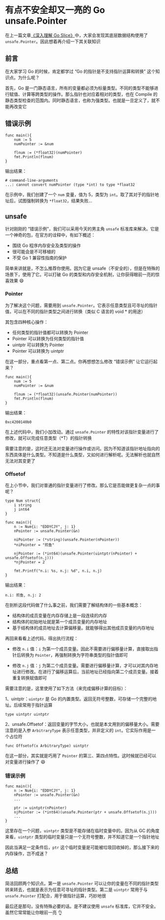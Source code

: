 # 有点不安全却又一亮的 Go unsafe.Pointer

在上一篇文章[《深入理解 Go Slice》](https://github.com/EDDYCJY/blog/blob/master/golang/pkg/2018-12-11-%E6%B7%B1%E5%85%A5%E7%90%86%E8%A7%A3Go-Slice.md)中，大家会发现其底层数据结构使用了 `unsafe.Pointer`。因此想着再介绍一下其关联知识

## 前言

在大家学习 Go 的时候，肯定都学过 “Go 的指针是不支持指针运算和转换” 这个知识点。为什么呢？

首先，Go 是一门静态语言，所有的变量都必须为标量类型。不同的类型不能够进行赋值、计算等跨类型的操作。那么指针也对应着相对的类型，也在 Compile 的静态类型检查的范围内。同时静态语言，也称为强类型。也就是一旦定义了，就不能再改变它

## 错误示例

```
func main(){
	num := 5
	numPointer := &num

	flnum := (*float32)(numPointer)
	fmt.Println(flnum)
}
```

输出结果：

```
# command-line-arguments
...: cannot convert numPointer (type *int) to type *float32
```

在示例中，我们创建了一个 `num` 变量，值为 5，类型为 `int`。取了其对于的指针地址后，试图强制转换为 `*float32`，结果失败...

## unsafe

针对刚刚的 “错误示例”，我们可以采用今天的男主角 `unsafe` 标准库来解决。它是一个神奇的包，在官方的诠释中，有如下概述：

- 围绕 Go 程序内存安全及类型的操作
- 很可能会是不可移植的
- 不受 Go 1 兼容性指南的保护

简单来讲就是，不怎么推荐你使用。因为它是 unsafe（不安全的），但是在特殊的场景下，使用了它。可以打破 Go 的类型和内存安全机制，让你获得眼前一亮的惊喜效果 😄

### Pointer

为了解决这个问题，需要用到 `unsafe.Pointer`。它表示任意类型且可寻址的指针值，可以在不同的指针类型之间进行转换（类似 C 语言的 void * 的用途）

其包含四种核心操作：

- 任何类型的指针值都可以转换为 Pointer
- Pointer 可以转换为任何类型的指针值
- uintptr 可以转换为 Pointer
- Pointer 可以转换为 uintptr

在这一部分，重点看第一点、第二点。你再想想怎么修改 “错误示例” 让它运行起来？

```
func main(){
	num := 5
	numPointer := &num

	flnum := (*float32)(unsafe.Pointer(numPointer))
	fmt.Println(flnum)
}
```

输出结果：

```
0xc4200140b0
```

在上述代码中，我们小加改动。通过 `unsafe.Pointer` 的特性对该指针变量进行了修改，就可以完成任意类型（*T）的指针转换

需要注意的是，这时还无法对变量进行操作或访问。因为不知道该指针地址指向的东西具体是什么类型。不知道是什么类型，又如何进行解析呢。无法解析也就自然无法对其变更了

### Offsetof

在上小节中，我们对普通的指针变量进行了修改。那么它是否能做更复杂一点的事呢？

```
type Num struct{
	i string
	j int64
}

func main(){
	n := Num{i: "EDDYCJY", j: 1}
	nPointer := unsafe.Pointer(&n)

	niPointer := (*string)(unsafe.Pointer(nPointer))
	*niPointer = "煎鱼"

	njPointer := (*int64)(unsafe.Pointer(uintptr(nPointer) + unsafe.Offsetof(n.j)))
	*njPointer = 2

	fmt.Printf("n.i: %s, n.j: %d", n.i, n.j)
}

```

输出结果：

```
n.i: 煎鱼, n.j: 2
```

在剖析这段代码做了什么事之前，我们需要了解结构体的一些基本概念：

- 结构体的成员变量在内存存储上是一段连续的内存
- 结构体的初始地址就是第一个成员变量的内存地址
- 基于结构体的成员地址去计算偏移量。就能够得出其他成员变量的内存地址

再回来看看上述代码，得出执行流程：

- 修改 `n.i` 值：`i` 为第一个成员变量。因此不需要进行偏移量计算，直接取出指针后转换为 `Pointer`，再强制转换为字符串类型的指针值即可

- 修改 `n.j` 值：`j` 为第二个成员变量。需要进行偏移量计算，才可以对其内存地址进行修改。在进行了偏移运算后，当前地址已经指向第二个成员变量。接着重复转换赋值即可


需要注意的是，这里使用了如下方法（来完成偏移计算的目标）：

1、uintptr：`uintptr` 是 Go 的内置类型。返回无符号整数，可存储一个完整的地址。后续常用于指针运算

```
type uintptr uintptr
```

2、unsafe.Offsetof：返回变量的字节大小，也就是本文用到的偏移量大小。需要注意的是入参 `ArbitraryType` 表示任意类型，并非定义的 `int`。它实际作用是一个占位符

```
func Offsetof(x ArbitraryType) uintptr
```

在这一部分，其实就是巧用了 `Pointer` 的第三、第四点特性。这时候就已经可以对变量进行操作了 😄

### 错误示例

```
func main(){
	n := Num{i: "EDDYCJY", j: 1}
	nPointer := unsafe.Pointer(&n)
    ...

	ptr := uintptr(nPointer)
	njPointer := (*int64)(unsafe.Pointer(ptr + unsafe.Offsetof(n.j)))
	...
}
```

这里存在一个问题，`uintptr` 类型是不能存储在临时变量中的。因为从 GC 的角度来看，`uintptr` 类型的临时变量只是一个无符号整数，并不知道它是一个指针地址

因此当满足一定条件后，`ptr` 这个临时变量是可能被垃圾回收掉的，那么接下来的内存操作，岂不成迷？

## 总结

简洁回顾两个知识点。第一是 `unsafe.Pointer` 可以让你的变量在不同的指针类型转来转去，也就是表示为任意可寻址的指针类型。第二是 `uintptr` 常用于与 `unsafe.Pointer` 打配合，用于做指针运算，巧妙地很

最后还是那句，没有特殊必要的话。是不建议使用 `unsafe` 标准库，它并不安全。虽然它常常能让你眼前一亮 👌
